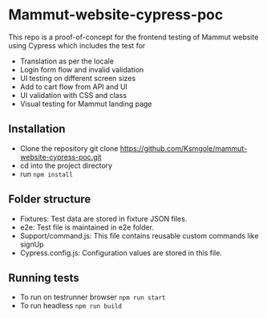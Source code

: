 # Mammut-website-cypress-poc
This repo is a  proof-of-concept for the frontend testing of Mammut website using Cypress which includes the test for
* Translation as per the locale
* Login form flow and invalid validation
* UI testing on different screen sizes
* Add to cart flow from API and UI
* UI validation with CSS and class
* Visual testing for Mammut landing page

## Installation
- Clone the repository git clone https://github.com/Ksmgole/mammut-website-cypress-poc.git
- cd into the project directory
- run `npm install`

## Folder structure
- Fixtures: Test data are stored in fixture JSON files. 
- e2e: Test file is maintained in e2e folder.
- Support/command.js: This file contains reusable custom commands like signUp
- Cypress.config.js: Configuration values are stored in this file.

## Running tests
- To run on testrunner browser `npm run start`
- To run headless `npm run build`
